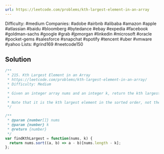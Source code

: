 ```yaml
---
url: https://leetcode.com/problems/kth-largest-element-in-an-array
---
```


Difficulty: #medium
Companies: #adobe #airbnb #alibaba #amazon #apple #atlassian #baidu #bloomberg #bytedance #ebay #expedia #facebook #goldman-sachs #google #grab #jpmorgan #linkedin #microsoft #oracle #pocket-gems #salesforce #snapchat #spotify #tencent #uber #vmware #yahoo
Lists: #grind169 #neetcode150

## Solution

```javascript
/**
 * 215. Kth Largest Element in an Array
 * https://leetcode.com/problems/kth-largest-element-in-an-array/
 * Difficulty: Medium
 *
 * Given an integer array nums and an integer k, return the kth largest element in the array.
 *
 * Note that it is the kth largest element in the sorted order, not the kth distinct element.
 */

/**
 * @param {number[]} nums
 * @param {number} k
 * @return {number}
 */
var findKthLargest = function(nums, k) {
  return nums.sort((a, b) => a - b)[nums.length - k];
};

```
